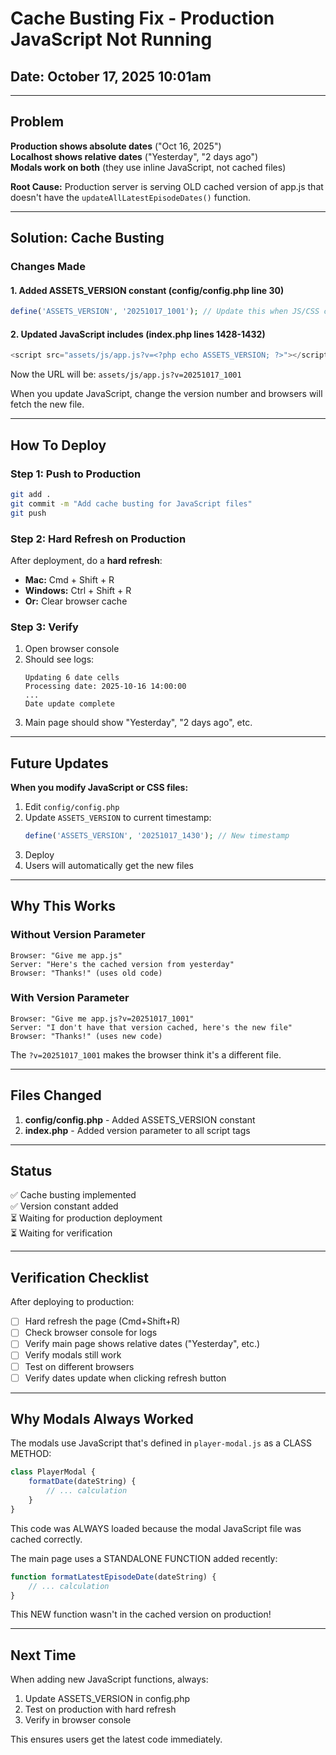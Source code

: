 # Cache Busting Fix - Production JavaScript Not Running

## Date: October 17, 2025 10:01am

---

## Problem

**Production shows absolute dates** ("Oct 16, 2025")  
**Localhost shows relative dates** ("Yesterday", "2 days ago")  
**Modals work on both** (they use inline JavaScript, not cached files)

**Root Cause:** Production server is serving OLD cached version of app.js that doesn't have the `updateAllLatestEpisodeDates()` function.

---

## Solution: Cache Busting

### Changes Made

#### 1. Added ASSETS_VERSION constant (config/config.php line 30)
```php
define('ASSETS_VERSION', '20251017_1001'); // Update this when JS/CSS changes
```

#### 2. Updated JavaScript includes (index.php lines 1428-1432)
```php
<script src="assets/js/app.js?v=<?php echo ASSETS_VERSION; ?>"></script>
```

Now the URL will be: `assets/js/app.js?v=20251017_1001`

When you update JavaScript, change the version number and browsers will fetch the new file.

---

## How To Deploy

### Step 1: Push to Production
```bash
git add .
git commit -m "Add cache busting for JavaScript files"
git push
```

### Step 2: Hard Refresh on Production
After deployment, do a **hard refresh**:
- **Mac:** Cmd + Shift + R
- **Windows:** Ctrl + Shift + R  
- **Or:** Clear browser cache

### Step 3: Verify
1. Open browser console
2. Should see logs:
   ```
   Updating 6 date cells
   Processing date: 2025-10-16 14:00:00
   ...
   Date update complete
   ```
3. Main page should show "Yesterday", "2 days ago", etc.

---

## Future Updates

**When you modify JavaScript or CSS files:**

1. Edit `config/config.php`
2. Update `ASSETS_VERSION` to current timestamp:
   ```php
   define('ASSETS_VERSION', '20251017_1430'); // New timestamp
   ```
3. Deploy
4. Users will automatically get the new files

---

## Why This Works

### Without Version Parameter
```
Browser: "Give me app.js"
Server: "Here's the cached version from yesterday"
Browser: "Thanks!" (uses old code)
```

### With Version Parameter
```
Browser: "Give me app.js?v=20251017_1001"
Server: "I don't have that version cached, here's the new file"
Browser: "Thanks!" (uses new code)
```

The `?v=20251017_1001` makes the browser think it's a different file.

---

## Files Changed

1. **config/config.php** - Added ASSETS_VERSION constant
2. **index.php** - Added version parameter to all script tags

---

## Status

✅ Cache busting implemented  
✅ Version constant added  
⏳ Waiting for production deployment  
⏳ Waiting for verification  

---

## Verification Checklist

After deploying to production:

- [ ] Hard refresh the page (Cmd+Shift+R)
- [ ] Check browser console for logs
- [ ] Verify main page shows relative dates ("Yesterday", etc.)
- [ ] Verify modals still work
- [ ] Test on different browsers
- [ ] Verify dates update when clicking refresh button

---

## Why Modals Always Worked

The modals use JavaScript that's defined in `player-modal.js` as a CLASS METHOD:

```javascript
class PlayerModal {
    formatDate(dateString) {
        // ... calculation
    }
}
```

This code was ALWAYS loaded because the modal JavaScript file was cached correctly.

The main page uses a STANDALONE FUNCTION added recently:

```javascript
function formatLatestEpisodeDate(dateString) {
    // ... calculation  
}
```

This NEW function wasn't in the cached version on production!

---

## Next Time

When adding new JavaScript functions, always:
1. Update ASSETS_VERSION in config.php
2. Test on production with hard refresh
3. Verify in browser console

This ensures users get the latest code immediately.
